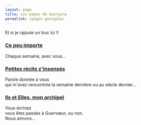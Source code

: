 ```yaml
---
layout: page
title: Les pages de Georgina
permalink: /pages-georgina/
---
```

Et si je rajoute un truc ici !!
### [Ce peu importe](2021-02-02-essai-2)
Chaque semaine, avec vous...

### [Petites récits z'insensés](/insenses)
Parole donnée à vous  
qui m'avez rencontrée la semaine dernière ou au siècle dernier...

### [Ils et Elles, mon archipel](/archipel)
Vous écrivez  
vous êtes passés à Guervœur, ou non.  
Nous aimons...

